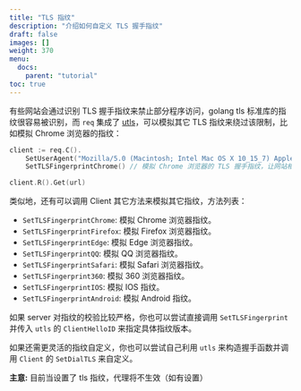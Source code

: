 ```yaml
---
title: "TLS 指纹"
description: "介绍如何自定义 TLS 握手指纹"
draft: false
images: []
weight: 370
menu:
  docs:
    parent: "tutorial"
toc: true
---
```


有些网站会通过识别 TLS 握手指纹来禁止部分程序访问，golang tls 标准库的指纹很容易被识别，而 `req` 集成了 [utls](https://github.com/refraction-networking/utls)，可以模拟其它 TLS 指纹来绕过该限制，比如模拟 Chrome 浏览器的指纹：

```go
client := req.C().
	SetUserAgent("Mozilla/5.0 (Macintosh; Intel Mac OS X 10_15_7) AppleWebKit/537.36 (KHTML, like Gecko) Chrome/114.0.0.0 Safari/537.36").
	SetTLSFingerprintChrome() // 模拟 Chrome 浏览器的 TLS 握手指纹，让网站相信这是 Chrome 浏览器在访问，予以通行。

client.R().Get(url)
```

类似地，还有可以调用 Client 其它方法来模拟其它指纹，方法列表：

* `SetTLSFingerprintChrome`: 模拟 Chrome 浏览器指纹。
* `SetTLSFingerprintFirefox`: 模拟 Firefox 浏览器指纹。
* `SetTLSFingerprintEdge`: 模拟 Edge 浏览器指纹。
* `SetTLSFingerprintQQ`: 模拟 QQ 浏览器指纹。
* `SetTLSFingerprintSafari`: 模拟 Safari 浏览器指纹。
* `SetTLSFingerprint360`: 模拟 360 浏览器指纹。
* `SetTLSFingerprintIOS`: 模拟 IOS 指纹。
* `SetTLSFingerprintAndroid`: 模拟 Android 指纹。

如果 server 对指纹的校验比较严格，你也可以尝试直接调用 `SetTLSFingerprint` 并传入 `utls` 的 `ClientHelloID` 来指定具体指纹版本。

如果还需更灵活的指纹自定义，你也可以尝试自己利用 `utls` 来构造握手函数并调用 `Client` 的 `SetDialTLS` 来自定义。

**主意:** 目前当设置了 tls 指纹，代理将不生效（如有设置）
